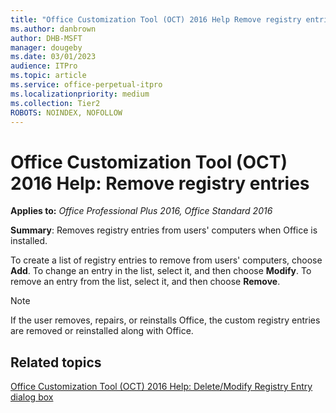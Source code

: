 ```yaml
---
title: "Office Customization Tool (OCT) 2016 Help Remove registry entries"
ms.author: danbrown
author: DHB-MSFT
manager: dougeby
ms.date: 03/01/2023
audience: ITPro
ms.topic: article
ms.service: office-perpetual-itpro
ms.localizationpriority: medium
ms.collection: Tier2
ROBOTS: NOINDEX, NOFOLLOW
---
```


# Office Customization Tool (OCT) 2016 Help: Remove registry entries

**Applies to:** *Office Professional Plus 2016, Office Standard 2016*

**Summary**: Removes registry entries from users' computers when Office is installed.
  
To create a list of registry entries to remove from users' computers, choose **Add**. To change an entry in the list, select it, and then choose **Modify**. To remove an entry from the list, select it, and then choose **Remove**.
  
> [!NOTE]
> If the user removes, repairs, or reinstalls Office, the custom registry entries are removed or reinstalled along with Office. 
  
## Related topics
[Office Customization Tool (OCT) 2016 Help: Delete/Modify Registry Entry dialog box](oct-2016-help-delete-modify-registry-entry-dialog-box.md)

